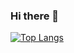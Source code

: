 ### Hi there 👋
[![Top Langs](https://github-readme-stats-git-masterrstaa-rickstaa.vercel.app/api/top-langs/?username=uniqueFranky)](https://github.com/anuraghazra/github-readme-stats)

<!--
**uniqueFranky/uniqueFranky** is a ✨ _special_ ✨ repository because its `README.md` (this file) appears on your GitHub profile.

Here are some ideas to get you started:

- 🔭 I’m currently working on ...
- 🌱 I’m currently learning ...
- 👯 I’m looking to collaborate on ...
- 🤔 I’m looking for help with ...
- 💬 Ask me about ...
- 📫 How to reach me: ...
- 😄 Pronouns: ...
- ⚡ Fun fact: ...
-->
